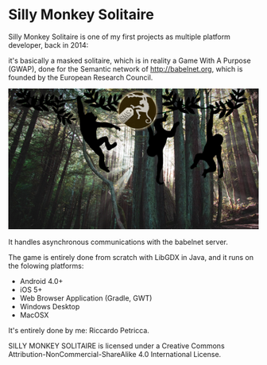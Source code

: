 # Silly Monkey Solitaire

Silly Monkey Solitaire is one of my first projects as multiple platform developer, back in 2014:

it's basically a masked solitaire, which is in reality a Game With A Purpose (GWAP), done for the Semantic network of http://babelnet.org, which is founded by the European Research Council.

![Login Screen](https://github.com/PetriccaRcc/SillyMonkeySolitaire/blob/master/desktop/bin/bg/bg1280.png?raw=true)

It handles asynchronous communications with the babelnet server.

The game is entirely done from scratch with LibGDX in Java, and it runs on the folowing platforms:

- Android 4.0+
- iOS 5+
- Web Browser Application (Gradle, GWT)
- Windows Desktop
- MacOSX

It's entirely done by me: Riccardo Petricca.

SILLY MONKEY SOLITAIRE is licensed under a Creative Commons Attribution-NonCommercial-ShareAlike 4.0 International License.
